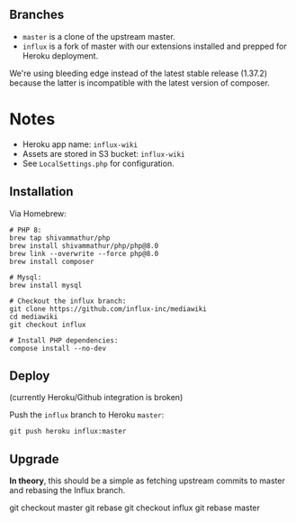 ## Branches

- `master` is a clone of the upstream master.
- `influx` is a fork of master with our extensions installed and prepped for Heroku deployment.

We're using bleeding edge instead of the latest stable release (1.37.2) because the latter is
incompatible with the latest version of composer.

# Notes

- Heroku app name: `influx-wiki`
- Assets are stored in S3 bucket: `influx-wiki`
- See `LocalSettings.php` for configuration.

## Installation

Via Homebrew:

    # PHP 8:
    brew tap shivammathur/php
    brew install shivammathur/php/php@8.0
    brew link --overwrite --force php@8.0
    brew install composer

    # Mysql:
    brew install mysql

    # Checkout the influx branch:
    git clone https://github.com/influx-inc/mediawiki
    cd mediawiki
    git checkout influx

    # Install PHP dependencies:
    compose install --no-dev

## Deploy

(currently Heroku/Github integration is broken)

Push the `influx` branch to Heroku `master`:

    git push heroku influx:master


## Upgrade

**In theory**, this should be a simple as fetching upstream commits to master and rebasing the Influx branch.

  git checkout master
  git rebase
  git checkout influx
  git rebase master
